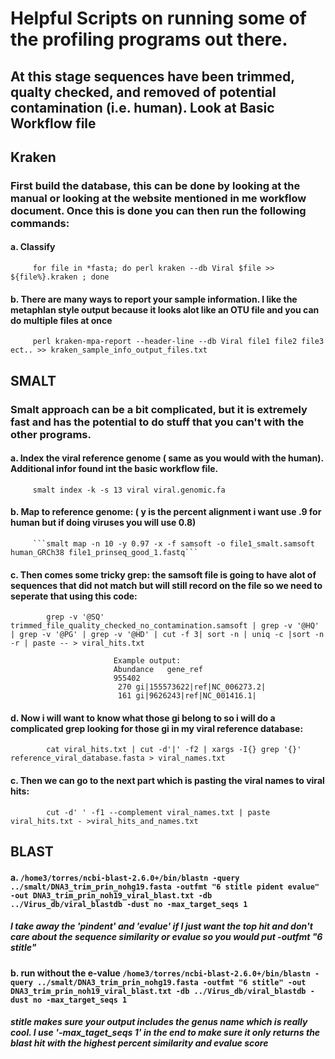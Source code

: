 # Helpful Scripts on running some of the profiling programs out there. 
## At this stage sequences have been trimmed, qualty checked, and removed of potential contamination (i.e. human). Look at Basic Workflow file

## Kraken
### First build the database, this can be done by looking at the manual or looking at the website mentioned in me workflow document. Once this is done you can then run the following commands:
####     a. Classify
         for file in *fasta; do perl kraken --db Viral $file >> ${file%}.kraken ; done
        
####     b. There are many ways to report your sample information. I like the metaphlan style output because it looks alot like an OTU                 file and you can do multiple files at once
         perl kraken-mpa-report --header-line --db Viral file1 file2 file3 ect.. >> kraken_sample_info_output_files.txt
         
## SMALT
### Smalt approach can be a bit complicated, but it is extremely fast and has the potential to do stuff that you can't with the other programs. 
####     a. Index the viral reference genome ( same as you would with the human). Additional infor found int the basic workflow file.
         smalt index -k -s 13 viral viral.genomic.fa
   
####     b. Map to reference genome:  ( y is the percent alignment i want use .9 for human but if doing viruses you will use 0.8)
         ```smalt map -n 10 -y 0.97 -x -f samsoft -o file1_smalt.samsoft human_GRCh38 file1_prinseq_good_1.fastq``` 
         
####     c. Then comes some tricky grep: the samsoft file is going to have alot of sequences that did not match but will still record on               the file so we need to seperate that using this code:
            grep -v '@SQ' trimmed_file_quality_checked_no_contamination.samsoft | grep -v '@HQ' | grep -v '@PG' | grep -v '@HD' | cut -f 3| sort -n | uniq -c |sort -n -r | paste -- > viral_hits.txt
       
                           Example output:
                           Abundance   gene_ref
                           955402 
                            270 gi|155573622|ref|NC_006273.2|
                            161 gi|9626243|ref|NC_001416.1|
    
####     d. Now i will want to know what those gi belong to so i will do a complicated grep looking for those gi in my viral reference                 database:
            cat viral_hits.txt | cut -d'|' -f2 | xargs -I{} grep '{}' reference_viral_database.fasta > viral_names.txt
####     c. Then we can go to the next part which is pasting the viral names to viral hits:
            cut -d' ' -f1 --complement viral_names.txt | paste viral_hits.txt - >viral_hits_and_names.txt
            
## BLAST

####     a. ```/home3/torres/ncbi-blast-2.6.0+/bin/blastn -query ../smalt/DNA3_trim_prin_nohg19.fasta -outfmt "6 stitle pident evalue" -out DNA3_trim_prin_noh19_viral_blast.txt -db ../Virus_db/viral_blastdb -dust no -max_target_seqs 1```
#####    I take away the 'pindent' and 'evalue' if I just want the top hit and don't care about the sequence similarity or evalue so you would put -outfmt "6 stitle" 
####     b. run without the e-value ```/home3/torres/ncbi-blast-2.6.0+/bin/blastn -query ../smalt/DNA3_trim_prin_nohg19.fasta -outfmt "6 stitle" -out DNA3_trim_prin_noh19_viral_blast.txt -db ../Virus_db/viral_blastdb -dust no -max_target_seqs 1```
#####    stitle makes sure your output includes the genus name which is really cool. I use '-max_taget_seqs 1' in the end to make sure it only returns the blast hit with the highest percent similarity and evalue score


